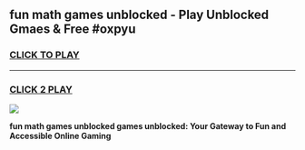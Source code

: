 
## fun math games unblocked - Play Unblocked Gmaes & Free #oxpyu
<h3>
<a href="https://news.freeplayer.one?title=fun_math_games_unblocked&ref=03M">CLICK TO PLAY</a></h3>
<hr>

<h3>
<a href="https://news.freeplayer.one?title=fun_math_games_unblocked&ref=03M">CLICK 2 PLAY</a>
  
</h3>

<a href="https://news.freeplayer.one?title=fun_math_games_unblocked&ref=03M"><img src="https://clearcache.store/games.png"></a>


**fun math games unblocked games unblocked: Your Gateway to Fun and Accessible Online Gaming**

